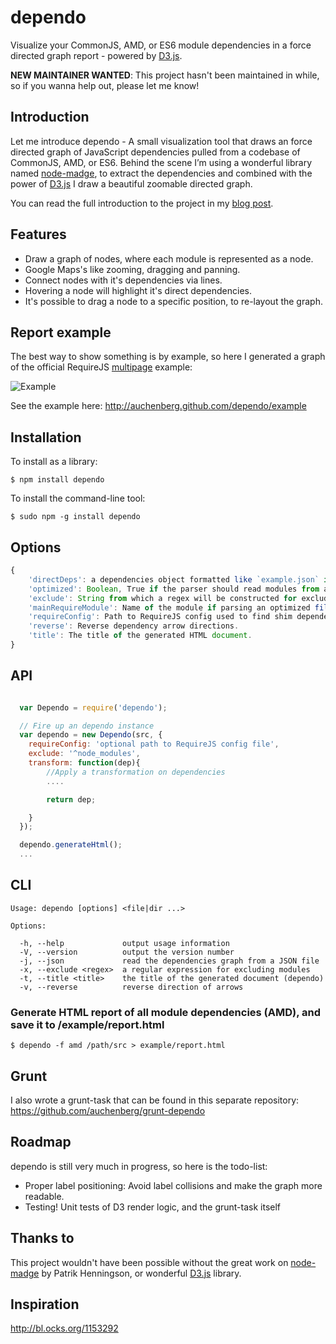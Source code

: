 dependo
===========

Visualize your CommonJS, AMD, or ES6 module dependencies in a force directed graph report - powered by [D3.js](http://d3js.org/).

**NEW MAINTAINER WANTED**: This project hasn't been maintained in while, so if you wanna help out, please let me know!

Introduction
-------------

Let me introduce dependo - A small visualization tool that draws an force directed graph of JavaScript dependencies pulled from a codebase of
CommonJS, AMD, or ES6. Behind the scene I’m using a wonderful library named [node-madge](https://github.com/pahen/node-madge/), to extract the dependencies and combined with the power of [D3.js](http://d3js.org/) I draw a beautiful zoomable directed graph.


You can read the full introduction to the project in my [blog post](http://blog.kenneth.io/blog/2013/04/01/visualize-your-javaScript-dependencies-with-dependo/).

Features
-------------
- Draw a graph of nodes, where each module is represented as a node.
- Google Maps's like zooming, dragging and panning.
- Connect nodes with it's dependencies via lines.
- Hovering a node will highlight it's direct dependencies.
- It's possible to drag a node to a specific position, to re-layout the graph.

Report example
-------

The best way to show something is by example, so here I generated a graph of the official RequireJS [multipage](https://github.com/requirejs/example-multipage) example:

![Example](https://raw.github.com/auchenberg/dependo/gh-pages/example/dependo.jpg)

See the example here: http://auchenberg.github.com/dependo/example

Installation
------------
To install as a library:

    $ npm install dependo

To install the command-line tool:

    $ sudo npm -g install dependo

Options
---

```JavaScript
{
    'directDeps': a dependencies object formatted like `example.json` in the `example/` directory.
    'optimized': Boolean, True if the parser should read modules from a optimized file (r.js). Defaults to false.
    'exclude': String from which a regex will be constructed for excluding files from the scan.
    'mainRequireModule': Name of the module if parsing an optimized file (r.js), where the main file used require() instead of define. Defaults to ''.
    'requireConfig': Path to RequireJS config used to find shim dependencies and path aliases. Not used by default.
    'reverse': Reverse dependency arrow directions.
    'title': The title of the generated HTML document.
}
```

API
---
```JavaScript

  var Dependo = require('dependo');

  // Fire up an dependo instance
  var dependo = new Dependo(src, {
    requireConfig: 'optional path to RequireJS config file',
    exclude: '^node_modules',
    transform: function(dep){
        //Apply a transformation on dependencies
        ....

        return dep;

    }
  });

  dependo.generateHtml();
  ...
```

CLI
---
    Usage: dependo [options] <file|dir ...>

    Options:

      -h, --help             output usage information
      -V, --version          output the version number
      -j, --json             read the dependencies graph from a JSON file
      -x, --exclude <regex>  a regular expression for excluding modules
      -t, --title <title>    the title of the generated document (dependo)
      -v, --reverse          reverse direction of arrows

### Generate HTML report of all module dependencies (AMD), and save it to /example/report.html

    $ dependo -f amd /path/src > example/report.html

Grunt
-----
I also wrote a grunt-task that can be found in this separate repository: https://github.com/auchenberg/grunt-dependo

Roadmap
-------
dependo is still very much in progress, so here is the todo-list:

- Proper label positioning: Avoid label collisions and make the graph more readable.
- Testing! Unit tests of D3 render logic, and the grunt-task itself

Thanks to
-----------
This project wouldn't have been possible without the great work on [node-madge](https://github.com/pahen/node-madge/) by Patrik Henningson, or wonderful [D3.js](http://d3js.org/) library.


Inspiration
-----------
http://bl.ocks.org/1153292
